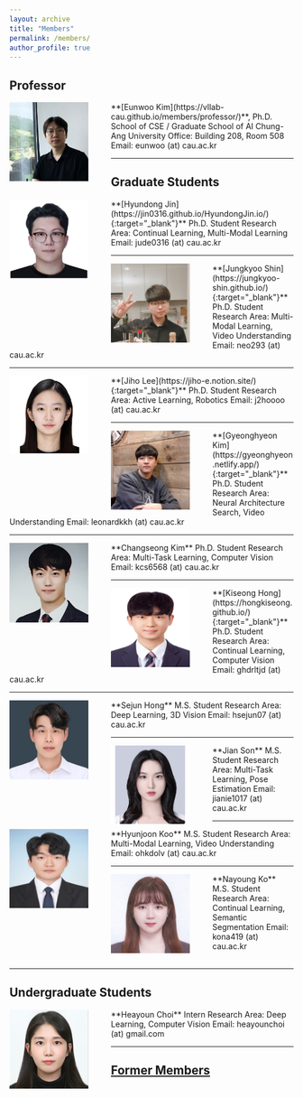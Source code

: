 ```yaml
---
layout: archive
title: "Members"
permalink: /members/
author_profile: true
---
```

## Professor
<img src='/images/IMG_1304_resize.jpg' width="140" align="left" style="margin-right:40px">
**[Eunwoo Kim](https://vllab-cau.github.io/members/professor/)**, Ph.D.    
School of CSE / Graduate School of AI       
Chung-Ang University         
Office: Building 208, Room 508   
Email: eunwoo (at) cau.ac.kr   

-----
## Graduate Students
<img src='/images/Hyundong Jin3.png' width="140" align="left" style="margin-right:40px">
**[Hyundong Jin](https://jin0316.github.io/HyundongJin.io/){:target="_blank"}**     
Ph.D. Student       
Research Area: Continual Learning, Multi-Modal Learning       
Email: jude0316 (at) cau.ac.kr    


-----
<img src='/images/Jung Kyoo Shin.jpg' width="140" align="left" style="margin-right:40px">
**[Jungkyoo Shin](https://jungkyoo-shin.github.io/){:target="_blank"}**      
Ph.D. Student       
Research Area: Multi-Modal Learning, Video Understanding       
Email: neo293 (at) cau.ac.kr      


-----
<img src='/images/Jiho Lee.PNG' width="140" align="left" style="margin-right:40px">
**[Jiho Lee](https://jiho-e.notion.site/){:target="_blank"}**       
Ph.D. Student      
Research Area: Active Learning, Robotics                
Email: j2hoooo (at) cau.ac.kr


-----
<img src='/images/Gyeonghyeon Kim.png' width="140" align="left" style="margin-right:40px">
**[Gyeonghyeon Kim](https://gyeonghyeon.netlify.app/){:target="_blank"}**      
Ph.D. Student      
Research Area: Neural Architecture Search, Video Understanding       
Email: leonardkkh (at) cau.ac.kr


-----
<img src='/images/Changseong Kim.jpg' width="140" align="left" style="margin-right:40px">
**Changseong Kim**      
Ph.D. Student      
Research Area: Multi-Task Learning, Computer Vision           
Email: kcs6568 (at) cau.ac.kr      


-----
<img src='/images/Kiseong Hong.jpg' width="140" align="left" style="margin-right:40px">
**[Kiseong Hong](https://hongkiseong.github.io/){:target="_blank"}**      
Ph.D. Student      
Research Area: Continual Learning, Computer Vision           
Email: ghdrltjd (at) cau.ac.kr      


-----
<img src='/images/Sejun Hong.jpg' width="140" align="left" style="margin-right:40px">
**Sejun Hong**  
M.S. Student      
Research Area: Deep Learning, 3D Vision           
Email: hsejun07 (at) cau.ac.kr        


-----
<img src='/images/Jian Son.PNG' width="140" align="left" style="margin-right:40px">
**Jian Son**  
M.S. Student      
Research Area: Multi-Task Learning, Pose Estimation           
Email: jianie1017 (at) cau.ac.kr       

-----
<img src='/images/Hyunjoon Koo.jpg' width="140" align="left" style="margin-right:40px">
**Hyunjoon Koo**  
M.S. Student      
Research Area: Multi-Modal Learning, Video Understanding           
Email: ohkdolv (at) cau.ac.kr   

-----
<img src='/images/Nayoung Ko.jpg' width="140" align="left" style="margin-right:40px">
**Nayoung Ko**  
M.S. Student      
Research Area: Continual Learning, Semantic Segmentation           
Email: kona419 (at) cau.ac.kr   <br><br>


-----
## Undergraduate Students  

<img src='/images/Heayoun Choi.jpg' width="140" align="left" style="margin-right:40px">
**Heayoun Choi**  
Intern      
Research Area: Deep Learning, Computer Vision           
Email: heayounchoi (at) gmail.com    <br>


------
## [Former Members](https://vllab-cau.github.io/alumni/)

